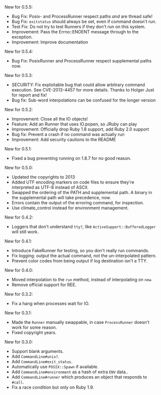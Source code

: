New for 0.5.5:

* Bug Fix: Posix- and ProcessRunner respect paths *and* are thread safe!
* Bug Fix: `exitstatus` should always be set, even if command doesn't run.
* Test Fix: Do not try to test Runners if they don't run on this system.
* Improvement: Pass the Errno::ENOENT message through to the exception.
* Improvement: Improve documentation

New for 0.5.4:

* Bug Fix: PosixRunner and ProcessRunner respect supplemental paths now.

New for 0.5.3:

* SECURITY: Fix exploitable bug that could allow arbitrary command execution.
  See CVE-2013-4457 for more details. Thanks to Holger Just for report and fix!
* Bug fix: Sub-word interpolations can be confused for the longer version

New for 0.5.2:

* Improvement: Close all the IO objects!
* Feature: Add an Runner that uses IO.popen, so JRuby can play
* Improvement: Officially drop Ruby 1.8 support, add Ruby 2.0 support
* Bug fix: Prevent a crash if no command was actually run
* Improvement: Add security cautions to the README

New for 0.5.1:

* Fixed a bug preventing running on 1.8.7 for no good reason.

New for 0.5.0:

* Updated the copyrights to 2013
* Added UTF encoding markers on code files to ensure they're interpreted as
  UTF-8 instead of ASCII.
* Swapped the ordering of the PATH and supplemental path. A binary in the
  supplemental path will take precedence, now.
* Errors contain the output of the erroring command, for inspection.
* Use climate_control instead for environment management.

New for 0.4.2:

* Loggers that don't understand `tty?`, like `ActiveSupport::BufferedLogger`
  will still work.

New for 0.4.1:

* Introduce FakeRunner for testing, so you don't really run commands.
* Fix logging: output the actual command, not the un-interpolated pattern.
* Prevent color codes from being output if log destination isn't a TTY.

New for 0.4.0:

* Moved interpolation to the `run` method, instead of interpolating on `new`.
* Remove official support for REE.

New for 0.3.2:

* Fix a hang when processes wait for IO.

New for 0.3.1:

* Made the `Runner` manually swappable, in case `ProcessRunner` doesn't work
  for some reason.
* Fixed copyright years.

New for 0.3.0:

* Support blank arguments.
* Add `CommandLine#unix?`.
* Add `CommandLine#exit_status`.
* Automatically use `POSIX::Spawn` if available.
* Add `CommandLine#environment` as a hash of extra `ENV` data..
* Add `CommandLine#runner` which produces an object that responds to `#call`.
* Fix a race condition but only on Ruby 1.9.

